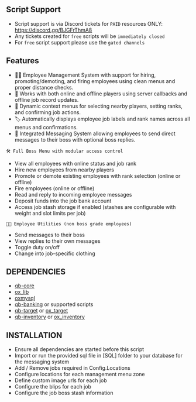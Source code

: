 


## Script Support

- Script support is via Discord tickets for ``PAID`` resources ONLY: https://discord.gg/BJGFrThmA8
- Any tickets created for ``free`` scripts will be ``immediately closed``
- For ``free`` script support please use the ``gated channels``



## Features

- 🧑‍💼 Employee Management System with support for hiring, promoting/demoting, and firing employees using clean menus and proper distance checks.
- 📡 Works with both online and offline players using server callbacks and offline job record updates.
- 🧠 Dynamic context menus for selecting nearby players, setting ranks, and confirming job actions.
- 🏷️ Automatically displays employee job labels and rank names across all menus and confirmations.
- 📨 Integrated Messaging System allowing employees to send direct messages to their boss with optional boss replies.

``🛠️ Full Boss Menu with modular access control``
- View all employees with online status and job rank
- Hire new employees from nearby players
- Promote or demote existing employees with rank selection (online or offline)
- Fire employees (online or offline)
- Read and reply to incoming employee messages
- Deposit funds into the job bank account
- Access job stash storage if enabled (stashes are configurable with weight and slot limits per job)

``👨‍🔧 Employee Utilities (non boss grade employees)``
- Send messages to their boss
- View replies to their own messages
- Toggle duty on/off
- Change into job-specific clothing



## DEPENDENCIES

- [qb-core](https://github.com/qbcore-framework/qb-core)
- [ox_lib](https://github.com/overextended/ox_lib/releases/)
- [oxmysql](https://github.com/overextended/oxmysql/releases)
- [qb-banking](https://github.com/qbcore-framework/qb-banking) or supported scripts
- [qb-target](https://github.com/qbcore-framework/qb-target) or [ox_target](https://github.com/overextended/ox_target/releases/)
- [qb-inventory](https://github.com/qbcore-framework/qb-inventory) or [ox_inventory](https://github.com/overextended/ox_inventory/releases/)




## INSTALLATION

- Ensure all dependencies are started before this script
- Import or run the provided sql file in [SQL] folder to your database for the messaging system
- Add / Remove jobs required in Config.Locations
- Configure locations for each management menu zone
- Define custom image urls for each job
- Configure the blips for each job
- Configure the job boss stash information